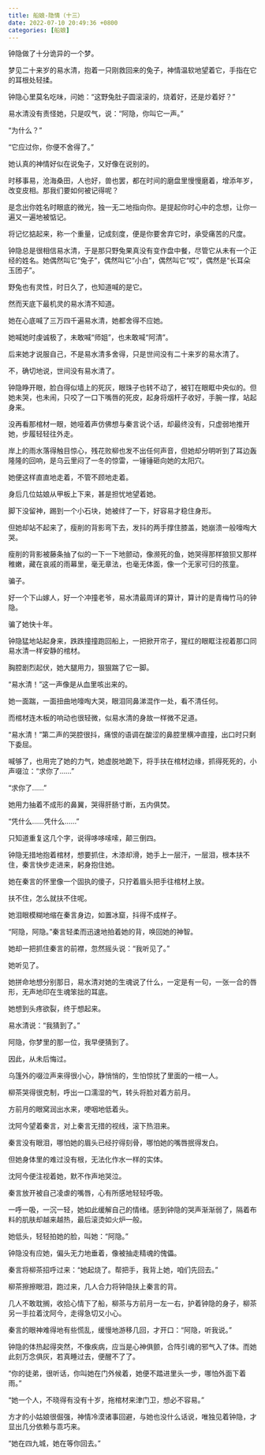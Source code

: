 ```yaml
---
title: 船娘-隐情（十三）
date: 2022-07-10 20:49:36 +0800
categories: [船娘]
---
```


钟隐做了十分诡异的一个梦。

梦见二十来岁的易水清，抱着一只刚救回来的兔子，神情温软地望着它，手指在它的耳根处轻揉。

钟隐心里莫名吃味，问她：“这野兔肚子圆滚滚的，烧着好，还是炒着好？”

易水清没有责怪她，只是叹气，说：“阿隐，你叫它一声。”

“为什么？”

“它应过你，你便不舍得了。”

她认真的神情好似在说兔子，又好像在说别的。

时移事易，沧海桑田，人也好，兽也罢，都在时间的磨盘里慢慢磨着，增添年岁，改变皮相。那我们要如何被记得呢？

是念出你姓名时眼底的微光，独一无二地指向你。是提起你时心中的念想，让你一遍又一遍地被惦记。

将记忆掂起来，称一个重量，记成刻度，便是你要舍弃它时，承受痛苦的尺度。

钟隐总是很相信易水清，于是那只野兔果真没有变作盘中餐，尽管它从未有一个正经的姓名。她偶然叫它“兔子”，偶然叫它“小白”，偶然叫它“哎”，偶然是“长耳朵玉团子”。

野兔也有灵性，时日久了，也知道喊的是它。

然而天底下最机灵的易水清不知道。

她在心底喊了三万四千遍易水清，她都舍得不应她。

她喊她时虔诚极了，未敢喊“师姐”，也未敢喊“阿清”。

后来她才说服自己，不是易水清多舍得，只是世间没有二十来岁的易水清了。

不，确切地说，世间没有易水清了。

钟隐睁开眼，脸白得似墙上的死灰，眼珠子也转不动了，被钉在眼眶中央似的。但她未哭，也未闹，只咬了一口下嘴唇的死皮，起身将烟杆子收好，手腕一撑，站起身来。

没再看那棺材一眼，她哑着声仿佛想与秦言说个话，却最终没有，只虚弱地推开她，步履轻轻往外走。

岸上的雨水落得触目惊心，残花败柳也发不出任何声音，但她却分明听到了耳边轰隆隆的回响，是乌云里闷了一冬的惊雷，一锤锤砸向她的太阳穴。

她便这样直直地走着，不管不顾地走着。

身后几位姑娘从甲板上下来，甚是担忧地望着她。

脚下没留神，踢到一个小石块，她被绊了一下，好容易才稳住身形。

但她却站不起来了，瘦削的背影弯下去，发抖的两手撑住膝盖，她崩溃一般嚎啕大哭。

瘦削的背影被藤条抽了似的一下一下地颤动，像濒死的鱼，她哭得那样狼狈又那样稚嫩，藏在哀戚的雨幕里，毫无章法，也毫无体面，像一个无家可归的孩童。

骗子。

好一个下山嫁人，好一个冲撞老爷，易水清最周详的算计，算计的是青梅竹马的钟隐。

骗了她快十年。

钟隐猛地站起身来，跌跌撞撞跑回船上，一把掀开帘子，猩红的眼眶注视着那口同易水清一样安静的棺材。

胸腔剧烈起伏，她大腿用力，狠狠踹了它一脚。

“易水清！”这一声像是从血里咳出来的。

她一面踹，一面扭曲地嚎啕大哭，眼泪同鼻涕混作一处，看不清任何。

而棺材连木板的响动也很轻微，似易水清的身故一样微不足道。

“易水清！”第二声的哭腔很抖，痛恨的语调在酸涩的鼻腔里横冲直撞，出口时只剩下委屈。

喊够了，也用完了她的力气，她虚脱地跪下，将手扶在棺材边缘，抓得死死的，小声啜泣：“求你了……”

“求你了……”

她用力抽着不成形的鼻翼，哭得肝肠寸断，五内俱焚。

“凭什么……凭什么……”

只知道重复这几个字，说得哆哆嗦嗦，颠三倒四。

钟隐无措地抱着棺材，想要抓住，木漆却滑，她手上一层汗，一层泪，根本扶不住，秦言快步走进来，躬身抱住她。

她在秦言的怀里像一个固执的傻子，只拧着眉头把手往棺材上放。

扶不住，怎么就扶不住呢。

她泪眼模糊地缩在秦言身边，如置冰窟，抖得不成样子。

“阿隐，阿隐。”秦言轻柔而迅速地拍着她的背，唤回她的神智。

她却一把抓住秦言的前襟，忽然摇头说：“我听见了。”

她听见了。

她拼命地想分别那日，易水清对她的生魂说了什么，一定是有一句，一张一合的唇形，无声地印在生魂笨拙的耳底。

她想到头疼欲裂，终于想起来。

易水清说：“我猜到了。”

阿隐，你梦里的那一位，我早便猜到了。

因此，从未后悔过。

乌篷外的啜泣声来得很小心，静悄悄的，生怕惊扰了里面的一棺一人。

柳茶哭得很克制，呼出一口濡湿的气，转头将脸对着方前月。

方前月的眼窝润出水来，哽咽地低着头。

沈阿今望着秦言，对上秦言无措的视线，滚下热泪来。

秦言没有眼泪，哪怕她的眉头已经拧得刻骨，哪怕她的嘴唇抿得发白。

但她身体里的难过没有根，无法化作水一样的实体。

沈阿今便注视着她，默不作声地哭泣。

秦言放开被自己凌虐的嘴唇，心有所感地轻轻呼吸。

一呼一吸，一沉一轻，她如此缓解自己的情绪。感到钟隐的哭声渐渐弱了，隔着布料的肌肤却越来越热，最后滚烫如火炉一般。

她低头，轻轻拍她的脸，叫她：“阿隐。”

钟隐没有应她，偏头无力地垂着，像被抽走精魂的傀儡。

秦言将柳茶招呼过来：“她起烧了。帮把手，我背上她，咱们先回去。”

柳茶擦擦眼泪，跑过来，几人合力将钟隐扶上秦言的背。

几人不敢耽搁，收拾心情下了船，柳茶与方前月一左一右，护着钟隐的身子，柳茶另一手拉着沈阿今，走得急切又小心。

秦言的眼神难得地有些慌乱，缓慢地游移几回，才开口：“阿隐，听我说。”

钟隐的体热起得突然，不像疾病，应当是心神俱颤，合阵引魂的邪气入了体。而她此刻万念俱灰，若真睡过去，便醒不了了。

“你的徒弟，很听话，你叫她在门外候着，她便不踏进里头一步，哪怕外面下着雨。”

“她一个人，不晓得有没有十岁，拖棺材来津门卫，想必不容易。”

方才的小姑娘很倔强，神情冷漠诸事回避，与她也没什么话说，唯独见着钟隐，才显出几分依赖与乖巧来。

“她在四九城，她在等你回去。”

